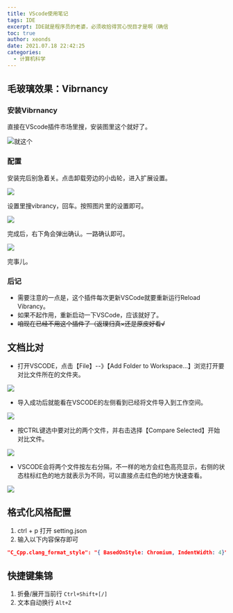 ```yaml
---
title: VScode使用笔记
tags: IDE
excerpt: IDE就是程序员的老婆，必须收拾得赏心悦目才是啊（确信
toc: true
author: xeonds
date: 2021.07.18 22:42:25
categories:
  - 计算机科学
---
```


## 毛玻璃效果：Vibrnancy

### 安装Vibrnancy

直接在VScode插件市场里搜，安装图里这个就好了。

![就这个](/img/vf-1.png)

### 配置

安装完后别急着关。点击卸载旁边的小齿轮，进入扩展设置。

![](img/vf-2.png)

设置里搜vibrancy，回车。按照图片里的设置即可。

![](img/vf-3.png)

完成后，右下角会弹出确认。一路确认即可。

![](img/vf-4.png)

完事儿。

### 后记

* 需要注意的一点是，这个插件每次更新VSCode就要重新运行Reload Vibrancy。
* 如果不起作用，重新启动一下VSCode，应该就好了。
* ~~咱现在已经不用这个插件了（返璞归真×还是原皮好看√~~

## 文档比对

* 打开VSCODE，点击【File】--》【Add Folder to Workspace...】浏览打开要对比文件所在的文件夹。

![](https://exp-picture.cdn.bcebos.com/3d002dbad341037da04ae1c2a9bc7dc5ce672dd1.jpg?x-bce-process=image%2Fresize%2Cm_lfit%2Cw_500%2Climit_1%2Fformat%2Cf_jpg%2Fquality%2Cq_80)

* 导入成功后就能看在VSCODE的左侧看到已经将文件导入到工作空间。

![](https://exp-picture.cdn.bcebos.com/23fd63c5cf672b5f923b2d223314f4d0b40327d1.jpg?x-bce-process=image%2Fresize%2Cm_lfit%2Cw_500%2Climit_1%2Fformat%2Cf_jpg%2Fquality%2Cq_80)

* 按CTRL键选中要对比的两个文件，并右击选择【Compare Selected】开始对比文件。

![](https://exp-picture.cdn.bcebos.com/b955ead0b503c8d20b836ffa498333bf3aef21d1.jpg?x-bce-process=image%2Fresize%2Cm_lfit%2Cw_500%2Climit_1%2Fformat%2Cf_jpg%2Fquality%2Cq_80)

* VSCODE会将两个文件按左右分隔，不一样的地方会红色高亮显示，右侧的状态柱标红色的地方就表示为不同，可以直接点击红色的地方快速查看。

![](https://exp-picture.cdn.bcebos.com/32fe25ef354f50b8e043806fdc4afa32929c18d1.jpg?x-bce-process=image%2Fresize%2Cm_lfit%2Cw_500%2Climit_1%2Fformat%2Cf_jpg%2Fquality%2Cq_80)

## 格式化风格配置

1.  ctrl + p 打开 setting.json
2.  输入以下内容保存即可

```json
"C_Cpp.clang_format_style": "{ BasedOnStyle: Chromium, IndentWidth: 4}",
```

## 快捷键集锦

1. 折叠/展开当前行 `Ctrl+Shift+[/]`
2. 文本自动换行 `Alt+Z`